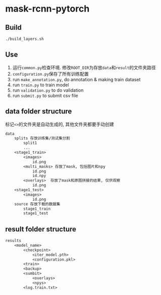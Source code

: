 # mask-rcnn-pytorch

## Build

```bash
./build_layers.sh
```

## Use
1. 运行`common.py`检查环境. 修改`ROOT_DIR`为存放`data`和`result`的文件夹路径
2. `configuration.py`保存了所有训练配置
3. run `make_annotation.py`, do annotation & making train dataset
4. run `train.py` to train model
5. run `validation.py` to do validation
6. run `submit.py` to submit csv file

## data folder structure
标记`<>`的文件夹是自动生成的, 其他文件夹都要手动创建
```txt
data
    splits 存放训练集/测试集分割
        split1
        ...
    <stage1_train>
        <images>
            id.png
        <multi_masks> 存放了mask, 包括图片和npy
            id.png
            id.npy
        <overlays>  存放了mask和原图拼接的结果, 仅供观察
            id.png
    <stage1_test>
        <images>
            id.png
    source 存放下载的数据集
        stage1_train
        stage1_test
```

## result folder structure

```txt
results
    <model_name>
        <checkpoint>
            <iter_model.pth>
            <configuration.pkl>
        <train>
        <backup>
        <sumbit>
            <overlays>
            <npys>
        <log.train.txt>
```
